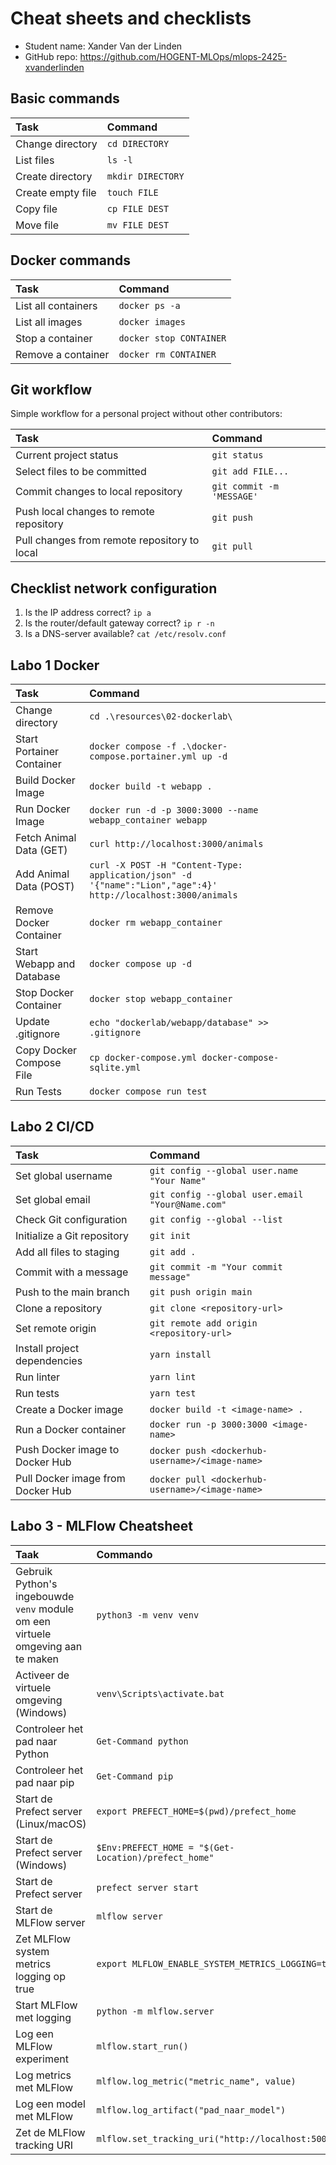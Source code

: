 # Cheat sheets and checklists

- Student name: Xander Van der Linden
- GitHub repo: <https://github.com/HOGENT-MLOps/mlops-2425-xvanderlinden>

## Basic commands

| Task              | Command           |
| :---------------- | :---------------- |
| Change directory  | `cd DIRECTORY`    |
| List files        | `ls -l`           |
| Create directory  | `mkdir DIRECTORY` |
| Create empty file | `touch FILE`      |
| Copy file         | `cp FILE DEST`    |
| Move file         | `mv FILE DEST`    |

## Docker commands

| Task                | Command                 |
| :------------------ | :---------------------- |
| List all containers | `docker ps -a`          |
| List all images     | `docker images`         |
| Stop a container    | `docker stop CONTAINER` |
| Remove a container  | `docker rm CONTAINER`   |

## Git workflow

Simple workflow for a personal project without other contributors:

| Task                                         | Command                   |
| :------------------------------------------- | :------------------------ |
| Current project status                       | `git status`              |
| Select files to be committed                 | `git add FILE...`         |
| Commit changes to local repository           | `git commit -m 'MESSAGE'` |
| Push local changes to remote repository      | `git push`                |
| Pull changes from remote repository to local | `git pull`                |

## Checklist network configuration

1. Is the IP address correct? `ip a`
2. Is the router/default gateway correct? `ip r -n`
3. Is a DNS-server available? `cat /etc/resolv.conf`

## Labo 1 Docker

| Task                     | Command                                                     |
| :------------------------| :---------------------------------------------------        |
| Change directory         | `cd .\resources\02-dockerlab\`                              |
| Start Portainer Container| `docker compose -f .\docker-compose.portainer.yml up -d`    |
| Build Docker Image       | `docker build -t webapp .`                                  |
| Run Docker Image         | `docker run -d -p 3000:3000 --name webapp_container webapp` |
| Fetch Animal Data (GET)  | `curl http://localhost:3000/animals`                        |
| Add Animal Data (POST)       | `curl -X POST -H "Content-Type: application/json" -d '{"name":"Lion","age":4}' http://localhost:3000/animals` |
| Remove Docker Container        | `docker rm webapp_container`                          |
| Start Webapp and Database     | `docker compose up -d`                                 |
| Stop Docker Container          | `docker stop webapp_container`                        |
| Update .gitignore             | `echo "dockerlab/webapp/database" >> .gitignore`       |
| Copy Docker Compose File      | `cp docker-compose.yml docker-compose-sqlite.yml`      |
| Run Tests                     | `docker compose run test`                              |

## Labo 2 CI/CD

| Task                          | Command                                                     |
| :-----------------------------| :---------------------------------------------------------- |
| Set global username            | `git config --global user.name "Your Name"`                 |
| Set global email               | `git config --global user.email "Your@Name.com"`            |
| Check Git configuration        | `git config --global --list`                               |
| Initialize a Git repository     | `git init`                                                 |
| Add all files to staging        | `git add .`                                                |
| Commit with a message           | `git commit -m "Your commit message"`                      |
| Push to the main branch         | `git push origin main`                                     |
| Clone a repository              | `git clone <repository-url>`                               |
| Set remote origin               | `git remote add origin <repository-url>`                   |
| Install project dependencies    | `yarn install`                                             |
| Run linter                      | `yarn lint`                                                |
| Run tests                       | `yarn test`                                                |
| Create a Docker image           | `docker build -t <image-name> .`                           |
| Run a Docker container          | `docker run -p 3000:3000 <image-name>`                     |
| Push Docker image to Docker Hub | `docker push <dockerhub-username>/<image-name>`            |
| Pull Docker image from Docker Hub| `docker pull <dockerhub-username>/<image-name>`           |

## Labo 3 - MLFlow Cheatsheet

| Taak                                         | Commando                                                    |
| :------------------------------------------ | :---------------------------------------------------------- |
| Gebruik Python's ingebouwde `venv` module om een virtuele omgeving aan te maken | `python3 -m venv venv`                                      |
| Activeer de virtuele omgeving (Windows)     | `venv\Scripts\activate.bat`                                  |
| Controleer het pad naar Python              | `Get-Command python`                                         |
| Controleer het pad naar pip                 | `Get-Command pip`                                            |
| Start de Prefect server (Linux/macOS)       | `export PREFECT_HOME=$(pwd)/prefect_home`                   |
| Start de Prefect server (Windows)           | `$Env:PREFECT_HOME = "$(Get-Location)/prefect_home"`         |
| Start de Prefect server                     | `prefect server start`                                      |
| Start de MLFlow server                      | `mlflow server`                                             |
| Zet MLFlow system metrics logging op true   | `export MLFLOW_ENABLE_SYSTEM_METRICS_LOGGING=true`           |
| Start MLFlow met logging                    | `python -m mlflow.server`                                   |
| Log een MLFlow experiment                   | `mlflow.start_run()`                                         |
| Log metrics met MLFlow                      | `mlflow.log_metric("metric_name", value)`                    |
| Log een model met MLFlow                    | `mlflow.log_artifact("pad_naar_model")`                      |
| Zet de MLFlow tracking URI                  | `mlflow.set_tracking_uri("http://localhost:5000")`           |

